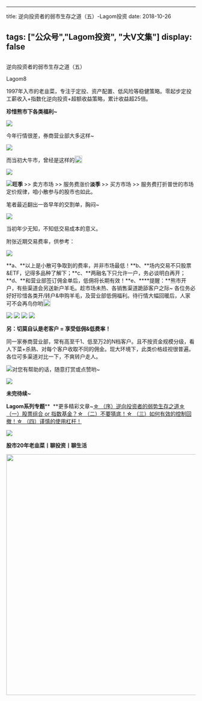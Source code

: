 
---
title:   逆向投资者的弱市生存之道（五）-Lagom投资
date: 2018-10-26

tags: ["公众号","Lagom投资", "大V文集"]
display: false
---


## 



逆向投资者的弱市生存之道（五）




Lagom8




1997年入市的老韭菜，专注于定投、资产配置、低风险等稳健策略。零起步定投工薪收入+指数化逆向投资+超额收益策略，累计收益超25倍。


**珍惜熊市下各类福利~**

<img class="" data-copyright="0" data-ratio="0.05776173285198556" data-s="300,640" src="https://mmbiz.qpic.cn/mmbiz_png/ZB4WjgjLjJW3KtDibicU3BB1HNQ9lDS2M5oGRnchkNPRzYsc0Ua6CIu7rZH3vAficcBEPYHU9ZTPqkic1sicT8CaxQQ/640?wx_fmt=png" data-type="png" data-w="554" style=""/>

今年行情很差，券商营业部大多这样~

<img class="" data-copyright="0" data-ratio="0.5153846153846153" data-s="300,640" src="https://mmbiz.qpic.cn/mmbiz_png/ZB4WjgjLjJXudJCk1Vzlj0E0v82arhPfdBYLUNhm3VRcYNTQBMukPxnq5UroXE2TQ2ou3ll6nCdn8eh4vjoGlw/640?wx_fmt=png" data-type="png" data-w="650"/>

而当初大牛市，曾经是这样的<img src="https://res.wx.qq.com/mpres/htmledition/images/icon/common/emotion_panel/smiley/smiley_27.png" data-ratio="1" data-w="20" style="display: inline-block;width: 20px;vertical-align: text-bottom;"/>

<img class="" data-copyright="0" data-ratio="0.65" data-s="300,640" src="https://mmbiz.qpic.cn/mmbiz_png/ZB4WjgjLjJXudJCk1Vzlj0E0v82arhPfFjfRhMfNv2lQHPhCZMZ6azLGoJhmP30rr2WXKeD9MXOcTP46s6Gzlw/640?wx_fmt=png" data-type="png" data-w="500"/>

<img class="" data-copyright="0" data-ratio="0.05776173285198556" data-s="300,640" src="https://mmbiz.qpic.cn/mmbiz_png/ZB4WjgjLjJW3KtDibicU3BB1HNQ9lDS2M5oGRnchkNPRzYsc0Ua6CIu7rZH3vAficcBEPYHU9ZTPqkic1sicT8CaxQQ/640?wx_fmt=png" data-type="png" data-w="554" style="text-align: center;white-space: normal;"/>**旺季&nbsp;**&gt;&gt; 卖方市场 &gt;&gt; 服务费涨价**淡季&nbsp;**&gt;&gt; 买方市场 &gt;&gt; 服务费打折普世的市场定价规律，咱小散参与的股市也如此。



笔者最近翻出一沓早年的交割单，胸闷~

<img class="" data-copyright="0" data-ratio="1.3868852459016394" data-s="300,640" src="https://mmbiz.qpic.cn/mmbiz_png/ZB4WjgjLjJXudJCk1Vzlj0E0v82arhPfwh9Y2zs1SuNFb6SRG2HjzibS68vDKyZ95XFicN6xHT5UnWdEAJjC7QkQ/640?wx_fmt=png" data-type="png" data-w="610" style=""/>

当初年少无知，不知低交易成本的意义。



附张近期交易费率，供参考：

<img class="" data-copyright="0" data-ratio="0.8691910499139415" data-s="300,640" src="https://mmbiz.qpic.cn/mmbiz_png/ZB4WjgjLjJU3XmdTVGmM5wToyvLZcUicUYlD9nFzvNaWlHmk6jxbyPde2zJfMibzFSzFG1adDWt9tFpOJwCSmszw/640?wx_fmt=png" data-type="png" data-w="581" style=""/>

**a、**以上是小散可争取到的费率，并非市场最低！**b、**场内交易不只股票&amp;ETF，记得多品种了解下；**c、**两融名下只允许一户，务必谈明白再开；**d、**和营业部签订佣金单后，低佣将长期有效！**e、****提醒：**熊市开户，有些渠道会另送新户羊毛。趁市场未热、各销售渠道跪舔客户之际~ 各位务必好好珍惜各类开/转户&amp;申购羊毛，及营业部低佣福利。待行情大幅回暖后，人家可不会再鸟你哟<img src="https://res.wx.qq.com/mpres/htmledition/images/icon/common/emotion_panel/smiley/smiley_4.png" data-ratio="1" data-w="20" style="display:inline-block;width:20px;vertical-align:text-bottom;"/>&nbsp;

<img class="" data-copyright="0" data-ratio="0.5878524945770065" data-s="300,640" src="https://mmbiz.qpic.cn/mmbiz_png/ZB4WjgjLjJU3XmdTVGmM5wToyvLZcUicUrpZC0niaK7Temia0Bn10ObleGZib8ic9Rhqw1YBmHyMMsZNrXJnJ7n3DqA/640?wx_fmt=png" data-type="png" data-w="461" style=""/>

<img class="" data-copyright="0" data-ratio="0.6181434599156118" data-s="300,640" src="https://mmbiz.qpic.cn/mmbiz_png/ZB4WjgjLjJU3XmdTVGmM5wToyvLZcUicUhPI5Ik1jbya8DqIzrGBv37mag05hBnUxvgyvKiaibEwAoDdhpUicLtbew/640?wx_fmt=png" data-type="png" data-w="474" style=""/>

<img class="" data-copyright="0" data-ratio="0.05776173285198556" data-s="300,640" src="https://mmbiz.qpic.cn/mmbiz_png/ZB4WjgjLjJW3KtDibicU3BB1HNQ9lDS2M5oGRnchkNPRzYsc0Ua6CIu7rZH3vAficcBEPYHU9ZTPqkic1sicT8CaxQQ/640?wx_fmt=png" data-type="png" data-w="554" style="color: rgb(255, 76, 0);font-size: 15px;white-space: normal;text-align: center;"/>





<img class="" data-copyright="0" data-ratio="0.6875" data-s="300,640" src="https://mmbiz.qpic.cn/mmbiz_png/ZB4WjgjLjJXudJCk1Vzlj0E0v82arhPfRCTs4Qsic4XJIxaE1ib5HjUG9Ssx4WicxepAPfnRJK6bCx5jh8zlHV28g/640?wx_fmt=png" data-type="png" data-w="640" style="text-align: center;"/>



**另：切莫自认是老客户 = 享受低佣&amp;低费率！**

同一家券商营业部，常有高至千1、低至万2的N档客户。且不按资金规模分级，看人下菜+杀熟、对每个客户收取不同的佣金。现大环境下，此类价格歧视很普遍。各位可多渠道对比一下，不爽转户走人。

<img class="" data-copyright="0" data-ratio="1" src="https://mmbiz.qpic.cn/mmbiz_gif/ZB4WjgjLjJVCo9VFlZ3jjjf2hX8xJVjOR58t6DloLKR5CgoYfpqEOR2tpmeCcApXZNmlnKQPYkC6NAhShhMlTw/640?wx_fmt=gif" data-type="gif" data-w="300" style=""/>对您有帮助的话，随意打赏或点赞哟~



<img class="" data-copyright="0" data-ratio="0.2879746835443038" data-s="300,640" src="https://mmbiz.qpic.cn/mmbiz_png/ZB4WjgjLjJU3XmdTVGmM5wToyvLZcUicUxbDEuXa9PVBgjDPVK5pibuH5TmjxVg7rOBsic9knJhjTH1VialTshy2Xg/640?wx_fmt=png" data-type="png" data-w="632" style=""/>

**未完待续~**





**Lagom系列专题****&nbsp;&nbsp;**更多精彩文章~[☆ （序）逆向投资者的弱势生存之道](http://mp.weixin.qq.com/s?__biz=MzI3MDQ2NjY2Mw==&amp;mid=2247483781&amp;idx=1&amp;sn=3145eea10969b9f45c96d7b6b07accd9&amp;chksm=ead1ea8ddda6639b5f079be31402012a6ed629159cf41065281f3067125eeefbd77f8e0ffacd&amp;scene=21#wechat_redirect)[☆ （一）股票组合 or 指数基金？](http://mp.weixin.qq.com/s?__biz=MzI3MDQ2NjY2Mw==&amp;mid=2247483796&amp;idx=1&amp;sn=a6212a7b3f1d7da16b0f0f81b623982d&amp;chksm=ead1ea9cdda6638a1cb19615c91af37916fefa7c56b1eb1066b4696a47fce10ca8ae0daf0933&amp;scene=21#wechat_redirect)[☆ （二）不要猜底！](http://mp.weixin.qq.com/s?__biz=MzI3MDQ2NjY2Mw==&amp;mid=2247483821&amp;idx=1&amp;sn=9e4e31cd637708296972ef8f09c9d9cb&amp;chksm=ead1eaa5dda663b39a8078b14ba0d2ea0e103f7406ff5c4c706f6fc58c63d348a555e4ad8b0b&amp;scene=21#wechat_redirect)[☆ （三）如何有效的控制回撤！](http://mp.weixin.qq.com/s?__biz=MzI3MDQ2NjY2Mw==&amp;mid=2247483844&amp;idx=1&amp;sn=7689ba74bb1ff0a32b6b32a698bb0d67&amp;chksm=ead1eaccdda663daf236770046a5cdc419f4876800e33483273a0e02e43c86040a4dede751ca&amp;scene=21#wechat_redirect)[☆ （四）谨慎的使用杠杆！](http://mp.weixin.qq.com/s?__biz=MzI3MDQ2NjY2Mw==&amp;mid=2247483866&amp;idx=1&amp;sn=e2f4f329eeb638e558648d564bcadca7&amp;chksm=ead1ead2dda663c4bb9531122f819cae0d108e52e67a433e3ade22bb24ab4c856a92a83f03b8&amp;scene=21#wechat_redirect)

<img class="" data-copyright="0" data-ratio="0.05776173285198556" data-s="300,640" src="https://mmbiz.qpic.cn/mmbiz_png/ZB4WjgjLjJW3KtDibicU3BB1HNQ9lDS2M5oGRnchkNPRzYsc0Ua6CIu7rZH3vAficcBEPYHU9ZTPqkic1sicT8CaxQQ/640?wx_fmt=png" data-type="png" data-w="554" style="text-align: center;white-space: normal;"/>

**股市20年老韭菜丨聊投资丨聊生活**

<img class="" data-copyright="0" data-ratio="0.390625" data-s="300,640" data-type="png" data-w="640" src="https://mmbiz.qpic.cn/mmbiz_png/ZB4WjgjLjJW3KtDibicU3BB1HNQ9lDS2M5AHEoeiaz0dQ4NfIRjBMuXvyJn8dXWm7ftklb0xqheiaMia0zbkyMJiaKzA/640?wx_fmt=png" style="box-sizing: border-box !important;word-wrap: break-word !important;width: 640px !important;visibility: visible !important;"/>








